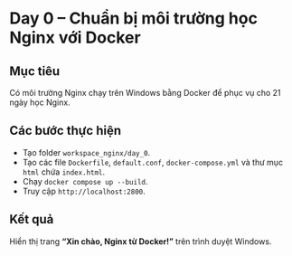 # Day 0 – Chuẩn bị môi trường học Nginx với Docker

## Mục tiêu
Có môi trường Nginx chạy trên Windows bằng Docker để phục vụ cho 21 ngày học Nginx.

## Các bước thực hiện
- Tạo folder `workspace_nginx/day_0`.
- Tạo các file `Dockerfile`, `default.conf`, `docker-compose.yml` và thư mục `html` chứa `index.html`.
- Chạy `docker compose up --build`.
- Truy cập `http://localhost:2800`.

## Kết quả
Hiển thị trang **“Xin chào, Nginx từ Docker!”** trên trình duyệt Windows.